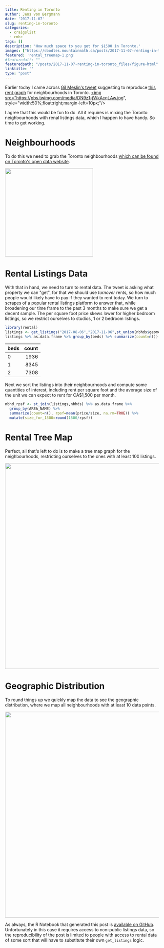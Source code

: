 ```yaml
---
title: Renting in Toronto
author: Jens von Bergmann
date: '2017-11-07'
slug: renting-in-toronto
categories:
  - craigslist
  - cmhc
tags: []
description: 'How much space to you get for $1500 in Toronto.'
images: ["https://doodles.mountainmath.ca/posts/2017-11-07-renting-in-toronto_files/figure-html/rental_treemap-1.png"]
featured: 'rental_treemap-1.png'
#featuredalt: ""
featuredpath: "/posts/2017-11-07-renting-in-toronto_files/figure-html"
linktitle: ''
type: "post"
---
```


Earlier today I came across [Gil Meslin's tweet](https://twitter.com/g_meslin/status/927681384835141632) suggesting to reproduce [this rent graph](https://twitter.com/simongerman600/status/927587422149447681) for neighbourhoods in Toronto. <a href="https://twitter.com/simongerman600/status/927587422149447681" target="_blank"><img src="https://pbs.twimg.com/media/DN9z1-jWkAcqLAw.jpg", style="width:50%;float:right;margin-left=10px;"/></a>

I agree that this would be fun to do. All it requires is mixing the Toronto neighbourhoods with renal listings data, which I happen to have handy. So time to get working.

# Neighbourhoods
To do this we need to grab the Toronto neighbourhoods [which can be found on Toronto's open data website](https://www1.toronto.ca/wps/portal/contentonly?vgnextoid=04b489fe9c18b210VgnVCM1000003dd60f89RCRD).






<img src="/posts/2017-11-07-renting-in-toronto_files/figure-html/unnamed-chunk-3-1.png" width="288" />

# Rental Listings Data
With that in hand, we need to turn to rental data. The tweet is asking what property we can "get", for that we should use *turnover* rents, so how much people would likely have to pay if they wanted to rent today. We turn to scrapes of a popular rental listings platform to answer that, while broadening our time frame to the past 3 months to make sure we get a decent sample. The per square foot price skews lower for higher bedroom listings, so we restrict ourselves to studios, 1 or 2 bedroom listings.


```r
library(rental)
listings <- get_listings("2017-08-06","2017-11-06",st_union(nbhds$geometry),beds=c("0","1","2"),filter = 'unfurnished')
listings %>% as.data.frame %>% group_by(beds) %>% summarize(count=n()) %>% kable
```



|beds | count|
|:----|-----:|
|0    |  1936|
|1    |  8345|
|2    |  7308|

Next we sort the listings into their neighbourhoods and compute some quantities of interest, including rent per square foot and the average size of the unit we can expect to rent for CA$1,500 per month.


```r
nbhd_rpsf <- st_join(listings,nbhds) %>% as.data.frame %>% 
  group_by(AREA_NAME) %>% 
  summarize(count=n(), rpsf=mean(price/size, na.rm=TRUE)) %>%
  mutate(size_for_1500=round(1500/rpsf))
```

# Rental Tree Map
Perfect, all that's left to do is to make a tree map graph for the neighbourhoods, restricting ourselves to the ones with at least 100 listings.

<img src="/posts/2017-11-07-renting-in-toronto_files/figure-html/rental_treemap-1.png" width="672" />

# Geographic Distribution
To round things up we quickly map the data to see the geographic distribution, where we map all neighbourhoods with at least 10 data points.

<img src="/posts/2017-11-07-renting-in-toronto_files/figure-html/rental_map-1.png" width="672" />

As always, the R Notebook that generated this post is [available on GitHub](https://github.com/mountainMath/doodles/blob/master/content/posts/2017-11-07-renting-in-toronto.Rmarkdown). Unfortunately in this case it requires access to non-public listings data, so the reproducibility of the post is limited to people with access to rental data of some sort that will have to substitute their own `get_listings` logic.
